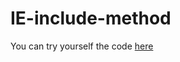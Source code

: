 # IE-include-method

You can try yourself the code [here](http://www.typescriptlang.org/play/#src=class%20ITM%20%7B%0D%0A%20%20%20%20private%20containing%3A%20any%3B%0D%0A%20%20%20%20private%20browser%3A%20boolean%20%3D%20false%3B%0D%0A%0D%0A%20%20%20%20constructor()%20%7B%0D%0A%20%20%20%20%20%20%20%20%2F%2Fcode%20goes%20here%0D%0A%20%20%20%20%7D%0D%0A%2F**%0D%0A%20*%20%5BbrowserDetect%20-%20This%20method%20is%20to%20know%20when%20the%20user%20is%20using%20Internet%20Explorer%5D%0D%0A%20*%2F%0D%0A%20%20%20%20private%20browserDetect()%20%7B%0D%0A%20%20%20%20%20%20%20%20if%20((navigator.userAgent.indexOf('Trident%2F7.0')%20%3E%200)%20%7C%7C%0D%0A%20%20%20%20%20%20%20%20%20%20%20%20(%2FMSIE%2010%2Fi.test(navigator.userAgent))%20%7C%7C%0D%0A%20%20%20%20%20%20%20%20%20%20%20%20%20%20%20%20(%2FMSIE%209%2Fi.test(navigator.userAgent)%20%7C%7C%0D%0A%20%20%20%20%20%20%20%20%20%20%20%20%20%20%20%20%20%20%20%20%2Frv%3A11.0%2Fi.test(navigator.userAgent)))%20%7B%0D%0A%20%20%20%20%20%20%20%20%20%20%20%20%20%20%20%20this.browser%20%3D%20true%3B%0D%0A%20%20%20%20%20%20%20%20%20%20%20%20%7D%0D%0A%20%20%20%20%7D%0D%0A%0D%0A%2F**%0D%0A%20*%20%5BincludesToMatch%20-%20Depending%20on%20the%20browser%2C%20this%20method%20compares%20your%20variables%20using%20the%20include%20or%20the%20match%20Javascript%20function%2C%0D%0A%20*%20enabling%20it%20to%20work%20with%20the%20last%20breakthrough%20tecnologies%20of%20ES%5D%0D%0A%20*%2F%0D%0A%20%20%20%20public%20includesToMatch(variableToCompare%3A%20string%2C%20containing%3A%20Array%3Cstring%3E)%20%7B%0D%0A%20%20%20%20%20%20%20%20let%20variableToMatch%3A%20string%3B%0D%0A%20%20%20%20%20%20%20%20this.browserDetect()%0D%0A%20%20%20%20%20%20%20%20this.containing%20%3D%20containing%3B%0D%0A%20%20%20%20%20%20%20%20if%20(this.browser)%20%7B%0D%0A%20%20%20%20%20%20%20%20%20%20%20%20for%20(let%20i%20%3D%200%3B%20i%20%3C%20containing.length%3B%20i%2B%2B)%20%7B%0D%0A%20%20%20%20%20%20%20%20%20%20%20%20%20%20%20%20if%20(variableToCompare.match(containing%5Bi%5D))%20%7B%0D%0A%20%20%20%20%20%20%20%20%20%20%20%20%20%20%20%20%20%20%20%20console.log('entrei')%3B%0D%0A%20%20%20%20%20%20%20%20%20%20%20%20%20%20%20%20%20%20%20%20document.getElementById(%22someId%22).innerHTML%20%3D%20%22true%22%0D%0A%20%20%20%20%20%20%20%20%20%20%20%20%20%20%20%20%20%20%20%20return%20true%3B%0D%0A%20%20%20%20%20%20%20%20%20%20%20%20%20%20%20%20%7D%0D%0A%20%20%20%20%20%20%20%20%20%20%20%20%7D%0D%0A%20%20%20%20%20%20%20%20%7D%20else%20%7B%0D%0A%0D%0A%20%20%20%20%20%20%20%20%20%20%20%20if%20(this.containing.includes(variableToCompare))%20%7B%0D%0A%20%20%20%20%20%20%20%20%20%20%20%20%20%20%20%20document.getElementById(%22someId%22).innerHTML%20%3D%20%22true%22%0D%0A%20%20%20%20%20%20%20%20%20%20%20%20%20%20%20%20return%20true%3B%0D%0A%20%20%20%20%20%20%20%20%20%20%20%20%7D%0D%0A%20%20%20%20%20%20%20%20%7D%0D%0A%0D%0A%20%20%20%20%20%20%20%20document.getElementById(%22someId%22).innerHTML%20%3D%20%22false%22%0D%0A%20%20%20%20%20%20%20%20return%20false%3B%0D%0A%20%20%20%20%7D%0D%0A%7D%0D%0A%0D%0Alet%20test%20%3D%20new%20ITM()%3B%0D%0A%0D%0A%0D%0Alet%20button%20%3D%20document.createElement('button')%3B%0D%0Alet%20button2%20%3D%20document.createElement('button')%3B%0D%0Abutton2.id%20%3D%20%22someId%22%3B%0D%0Abutton2.textContent%20%3D%20%22This%20is%20the%20final%20result%22%0D%0Adocument.body.appendChild(button)%3B%0D%0Adocument.body.appendChild(button2)%3B%0D%0Abutton.textContent%20%3D%20%22Test%20me%22%3B%0D%0Abutton.onclick%20%3D%20function()%20%7B%0D%0A%20%20%20%20test.includesToMatch(%22translate%22%2C%20%5B'translate'%2C%20'rotate'%2C%20'skew'%5D)%3B%0D%0A%7D%0D%0A%0D%0A)
